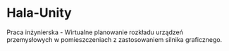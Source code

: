 # Hala-Unity
Praca inżynierska - Wirtualne planowanie rozkładu urządzeń przemysłowych w pomieszczeniach z zastosowaniem silnika graficznego.
